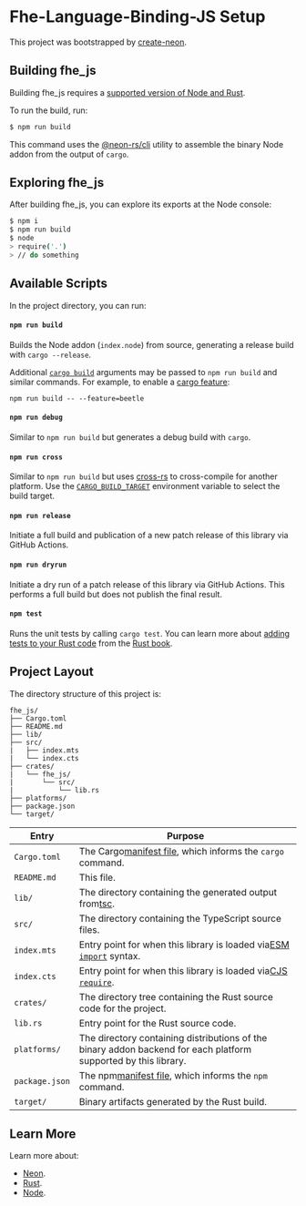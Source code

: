 # Fhe-Language-Binding-JS Setup

This project was bootstrapped by [create-neon](https://www.npmjs.com/package/create-neon).

## Building fhe_js

Building fhe_js requires a [supported version of Node and Rust](https://github.com/neon-bindings/neon#platform-support).

To run the build, run:

```sh
$ npm run build
```

This command uses the [@neon-rs/cli](https://www.npmjs.com/package/@neon-rs/cli) utility to assemble the binary Node addon from the output of `cargo`.

## Exploring fhe_js

After building fhe_js, you can explore its exports at the Node console:

```sh
$ npm i
$ npm run build
$ node
> require('.')
> // do something
```

## Available Scripts

In the project directory, you can run:

#### `npm run build`

Builds the Node addon (`index.node`) from source, generating a release build with `cargo --release`.

Additional [`cargo build`](https://doc.rust-lang.org/cargo/commands/cargo-build.html) arguments may be passed to `npm run build` and similar commands. For example, to enable a [cargo feature](https://doc.rust-lang.org/cargo/reference/features.html):

```
npm run build -- --feature=beetle
```

#### `npm run debug`

Similar to `npm run build` but generates a debug build with `cargo`.

#### `npm run cross`

Similar to `npm run build` but uses [cross-rs](https://github.com/cross-rs/cross) to cross-compile for another platform. Use the [`CARGO_BUILD_TARGET`](https://doc.rust-lang.org/cargo/reference/config.html#buildtarget) environment variable to select the build target.

#### `npm run release`

Initiate a full build and publication of a new patch release of this library via GitHub Actions.

#### `npm run dryrun`

Initiate a dry run of a patch release of this library via GitHub Actions. This performs a full build but does not publish the final result.

#### `npm test`

Runs the unit tests by calling `cargo test`. You can learn more about [adding tests to your Rust code](https://doc.rust-lang.org/book/ch11-01-writing-tests.html) from the [Rust book](https://doc.rust-lang.org/book/).

## Project Layout

The directory structure of this project is:

```
fhe_js/
├── Cargo.toml
├── README.md
├── lib/
├── src/
|   ├── index.mts
|   └── index.cts
├── crates/
|   └── fhe_js/
|       └── src/
|           └── lib.rs
├── platforms/
├── package.json
└── target/
```

| Entry            | Purpose                                                                                                                          |
| ---------------- | -------------------------------------------------------------------------------------------------------------------------------- |
| `Cargo.toml`   | The Cargo[manifest file](https://doc.rust-lang.org/cargo/reference/manifest.html), which informs the `cargo` command.             |
| `README.md`    | This file.                                                                                                                       |
| `lib/`         | The directory containing the generated output from[tsc](https://typescriptlang.org).                                                |
| `src/`         | The directory containing the TypeScript source files.                                                                            |
| `index.mts`    | Entry point for when this library is loaded via[ESM `import`](https://nodejs.org/api/esm.html#modules-ecmascript-modules) syntax. |
| `index.cts`    | Entry point for when this library is loaded via[CJS `require`](https://nodejs.org/api/modules.html#requireid).                    |
| `crates/`      | The directory tree containing the Rust source code for the project.                                                              |
| `lib.rs`       | Entry point for the Rust source code.                                                                                            |
| `platforms/`   | The directory containing distributions of the binary addon backend for each platform supported by this library.                  |
| `package.json` | The npm[manifest file](https://docs.npmjs.com/cli/v7/configuring-npm/package-json), which informs the `npm` command.              |
| `target/`      | Binary artifacts generated by the Rust build.                                                                                    |

## Learn More

Learn more about:

- [Neon](https://neon-bindings.com).
- [Rust](https://www.rust-lang.org).
- [Node](https://nodejs.org).
